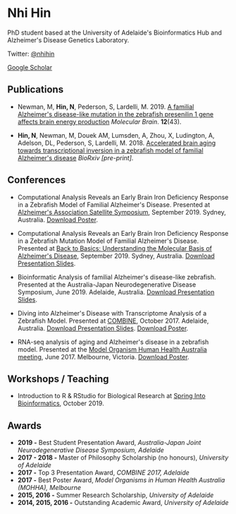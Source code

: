 # Nhi Hin

PhD student based at the University of Adelaide's Bioinformatics Hub and Alzheimer's Disease Genetics Laboratory. 

Twitter: [@nhihin](https://twitter.com/NhiHin)

[Google Scholar](https://scholar.google.com.au/citations?user=oLcwgrcAAAAJ&hl=en)

## Publications

- Newman, M, **Hin, N**, Pederson, S, Lardelli, M. 2019. [A familial Alzheimer's disease-like mutation in the zebrafish presenilin 1 gene affects brain energy production](https://molecularbrain.biomedcentral.com/track/pdf/10.1186/s13041-019-0467-y) *Molecular Brain*. **12**(43).

- **Hin, N**, Newman, M, Douek AM, Lumsden, A, Zhou, X, Ludington, A, Adelson, DL, Pederson, S, Lardelli, M. 2018. [Accelerated brain aging towards transcriptional inversion in a zebrafish model of familial Alzheimer's disease](https://www.biorxiv.org/content/10.1101/262162v2.abstract) *BioRxiv [pre-print]*. 

## Conferences

- Computational Analysis Reveals an Early Brain Iron Deficiency Response in a Zebrafish Model of Familial Alzheimer's Disease. Presented at [Alzheimer's Association Satellite Symposium](https://www.alz.org/sydney/overview.asp), September 2019. Sydney, Australia. [Download Poster](http://nhihin.com/files/IronPoster.pdf).

- Computational Analysis Reveals an Early Brain Iron Deficiency Response in a Zebrafish Mutation Model of Familial Alzheimer's Disease. Presented at [Back to Basics: Understanding the Molecular Basis of Alzheimer's Disease](), September 2019. Sydney, Australia. [Download Presentation Slides](http://nhihin.com/files/B2B_Workshop.pdf).

- Bioinformatic Analysis of familial Alzheimer's disease-like zebrafish. Presented at the Australia-Japan Neurodegenerative Disease Symposium, June 2019. Adelaide, Australia. [Download Presentation Slides](http://nhihin.com/files/Neurodegeneration_Symposium_pres.pdf).

- Diving into Alzheimer's Disease with Transcriptome Analysis of a Zebrafish Model. Presented at [COMBINE](https://combine.org.au), October 2017. Adelaide, Australia. [Download Presentation Slides](http://nhihin.com/files/NH-COMBINE-Presentation-Slides.pdf). [Download Poster](http://nhihin.com/files/PosterCOMBINE.gif). 

- RNA-seq analysis of aging and Alzheimer's disease in a zebrafish model. Presented at the [Model Organism Human Health Australia meeting](https://www.hgsa.org.au/events/event/model-organisms-in-human-health-australia-mohha-meeting-2017), June 2017. Melbourne, Victoria. [Download Poster](http://nhihin.com/files/PosterMOHHA.gif).

## Workshops / Teaching 

- Introduction to R & RStudio for Biological Research at [Spring Into Bioinformatics](https://www.adelaide.edu.au/bioinformatics-hub/events/list/2019/10/spring-into-bioinformatics), October 2019.  

## Awards

- **2019 -** Best Student Presentation Award,  *Australia-Japan Joint Neurodegenerative Disease Symposium, Adelaide*
- **2017 - 2018 -** Master of Philosophy Scholarship (no honours), *University of Adelaide*
- **2017 -** Top 3 Presentation Award, *COMBINE 2017, Adelaide*
- **2017 -** Best Poster Award, <i>Model Organisms in Human Health Australia (MOHHA), Melbourne</i>
- **2015, 2016 -** Summer Research Scholarship, *University of Adelaide*
- **2014, 2015, 2016 -** Outstanding Academic Award, *University of Adelaide*





